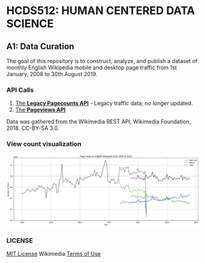 # HCDS512: HUMAN CENTERED DATA SCIENCE
## A1: Data Curation

The goal of this repository is to construct, analyze, and publish a dataset of monthly English Wikipedia mobile and desktop page traffic from 1st January, 2008 to 30th August 2019.

### API Calls 

1. [The **Legacy Pagecounts API**](https://wikitech.wikimedia.org/wiki/Analytics/AQS/Legacy_Pagecounts) - Legacy traffic data; no longer updated.
2. [The **Pageviews API**](https://wikitech.wikimedia.org/wiki/Analytics/AQS/Pageviews)

Data was gathered from the Wikimedia REST API, Wikimedia Foundation, 2018. CC-BY-SA 3.0.

### View count visualization

![alt text](https://github.com/deepthimhegde/data-512-a1/blob/master/trend_visualization.png)

### LICENSE

[MIT License](https://github.com/deepthimhegde/data-512-a1/blob/master/LICENSE)
Wikimedia [Terms of Use](https://foundation.wikimedia.org/wiki/Terms_of_Use/en)




